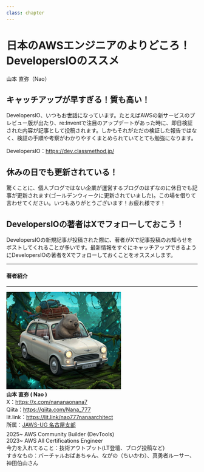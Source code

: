 ```yaml
---
class: chapter
---
```


# 日本のAWSエンジニアのよりどころ！DevelopersIOのススメ

<div class="flush-right">
山本 直弥（Nao）
</div>


## キャッチアップが早すぎる！質も高い！
DevelopersIO、いつもお世話になっています。たとえばAWSの新サービスのプレビュー版が出たり、re:Inventで注目のアップデートがあった時に、即日検証された内容が記事として投稿されます。しかもそれがただの検証した報告ではなく、検証の手順や考察がわかりやすくまとめられていてとても勉強になります。  

DevelopersIO：https://dev.classmethod.jp/

## 休みの日でも更新されている！
驚くことに、個人ブログではない企業が運営するブログのはずなのに休日でも記事が更新されます(ゴールデンウィークに更新されていました)。この場を借りて言わせてください。いつもありがとうございます！お疲れ様です！  

## DevelopersIOの著者はXでフォローしておこう！
DevelopersIOの新規記事が投稿された際に、著者がXで記事投稿のお知らせをポストしてくれることが多いです。最新情報をすぐにキャッチアップできるようにDevelopersIOの著者をXでフォローしておくことをオススメします。  

<hr class="page-wrap" />

#### 著者紹介

---

<div class="author-profile">
    <img src="images/naosan.jpg" width="60%">
    <div>
        <div>
            <b>山本 直弥 ( Nao )</b></br> 
            X：<a href="https://x.com/nananaonana7">https://x.com/nananaonana7</a></br> 
            Qiita：<a href="https://qiita.com/Nana_777">https://qiita.com/Nana_777</a></br> 
            lit.link：<a href="https://qiita.com/Nana_777">https://lit.link/nao777nanaarchitect</a></br> 
            所属：<a href="https://jawsug-nagoya.connpass.com/">JAWS-UG 名古屋支部</a>
        </div>
    </div>
</div>
<p style="margin-top: 0.5em; margin-bottom: 2em;">
2025~ AWS Community Builder (DevTools) </br> 
2023~ AWS All Certifications Engineer </br> 
今力を入れてること：技術アウトプット(LT登壇、ブログ投稿など) </br> 
すきなもの：バーチャルおばあちゃん、ながの（ちいかわ）、真勇者ルーサー、神田伯山さん </br> 
</p>